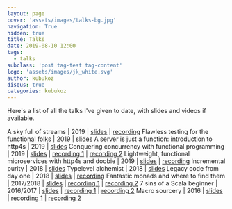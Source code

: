 ```yaml
---
layout: page
cover: 'assets/images/talks-bg.jpg'
navigation: True
hidden: true
title: Talks
date: 2019-08-10 12:00
tags:
  - talks
subclass: 'post tag-test tag-content'
logo: 'assets/images/jk_white.svg'
author: kubukoz
disqus: true
categories: kubukoz
---
```


Here's a list of all the talks I've given to date, with slides and videos if available.


A sky full of streams | 2019 | [slides](https://speakerdeck.com/kubukoz/a-sky-full-of-streams) | [recording](https://www.youtube.com/watch?v=oluPEFlXumw)
Flawless testing for the functional folks | 2019 | [slides](https://speakerdeck.com/kubukoz/flawless-testing-for-the-functional-folks)
A server is just a function: introduction to http4s | 2019 | [slides](https://speakerdeck.com/kubukoz/a-server-is-just-a-function-introduction-to-http4s)
Conquering concurrency with functional programming | 2019 | [slides](https://speakerdeck.com/kubukoz/conquering-concurrency-with-functional-programming) | [recording&nbsp;1](https://www.youtube.com/watch?v=6z6C1EmxzaI) | [recording&nbsp;2](https://www.youtube.com/watch?v=fZO2lV2xjEo)
Lightweight, functional microservices with http4s and doobie | 2019 | [slides](https://kubukoz.github.io/talks/http4s-doobie-micro/slides/) | [recording](https://www.youtube.com/watch?v=fQfMiUDsLv4)
Incremental purity | 2018 | [slides](https://kubukoz.github.io/talks/incremental-purity/slides/)
Typelevel alchemist | 2018 | [slides](https://kubukoz.github.io/talks/typelevel-alchemist/slides)
Legacy code from day one | 2018 | [slides](https://kubukoz.github.io/talks/legacy-code-from-day-1/slides/#/) | [recording](https://www.youtube.com/watch?v=6FYISbNdanE)
Fantastic monads and where to find them | 2017/2018 | [slides](https://kubukoz.github.io/talks/fantastic-monads-and-where-to-find-them/slides/#/) | [recording&nbsp;1](https://www.youtube.com/watch?v=hOvyL28t0Yc) | [recording&nbsp;2](https://www.youtube.com/watch?v=HMs_F7LXTak)
7 sins of a Scala beginner | 2016/2017 | [slides](https://kubukoz.github.io/talks/seven-sins-of-a-scala-developer/slides/#/) | [recording&nbsp;1](https://youtu.be/8ZAKrcnQ7Ww) | [recording&nbsp;2](https://www.youtube.com/watch?v=Z2YzCzfUNNk)
Macro sourcery | 2016 | [slides](https://kubukoz.github.io/talks/macro-sourcery/slides/#/) | [recording&nbsp;1](https://www.youtube.com/watch?v=-ayx8NIDv4Q) | [recording&nbsp;2](https://www.youtube.com/watch?v=KvZlYAOtzmU)
